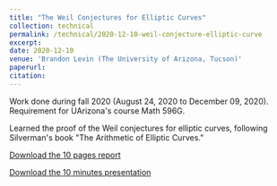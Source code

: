 ```yaml
---
title: "The Weil Conjectures for Elliptic Curves"
collection: technical
permalink: /technical/2020-12-10-weil-conjecture-elliptic-curve
excerpt:
date: 2020-12-10
venue: 'Brandon Levin (The University of Arizona, Tucson)'
paperurl: 
citation: 
---
```

Work done during fall 2020 (August 24, 2020 to December 09, 2020). Requirement for UArizona's course Math 596G.

Learned the proof of the Weil conjectures for elliptic curves, following Silverman's book "The Arithmetic of Elliptic Curves."

[Download the 10 pages report](http://gkorpal.github.io/files/fall2020-weil_conjectures_elliptic_curve-gaurish.pdf)

[Download the 10 minutes presentation](http://gkorpal.github.io/files/fall2020-slides-weil_conjecture_elliptic_curve-gaurish.pdf)
